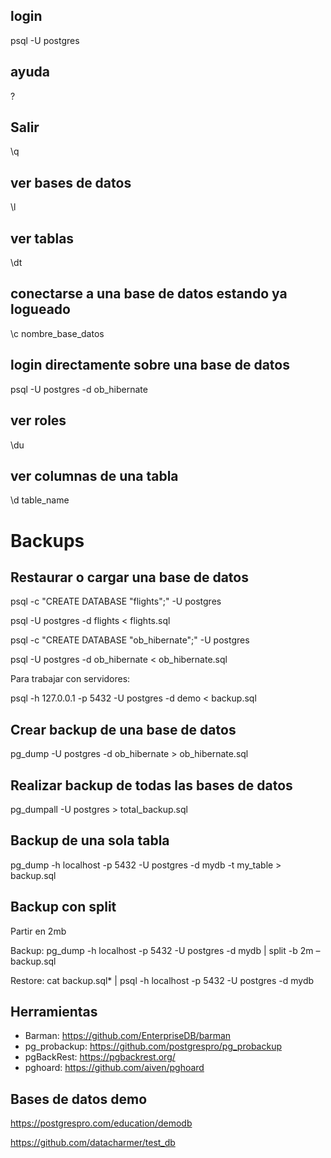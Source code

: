 

## login 

psql -U postgres

## ayuda 

\? 

## Salir

\q

## ver bases de datos

\l

## ver tablas

\dt

## conectarse a una base de datos estando ya logueado

\c nombre_base_datos

## login directamente sobre una base de datos

psql -U postgres -d ob_hibernate

## ver roles

\du

## ver columnas de una tabla

\d table_name


# Backups

## Restaurar o cargar  una base de datos

psql -c "CREATE DATABASE \"flights\";" -U postgres

psql -U postgres -d flights < flights.sql

psql -c "CREATE DATABASE \"ob_hibernate\";" -U postgres

psql -U postgres -d ob_hibernate < ob_hibernate.sql



Para trabajar con servidores:

psql -h 127.0.0.1 -p 5432 -U postgres -d demo < backup.sql

## Crear backup de una base de datos

pg_dump -U postgres -d ob_hibernate > ob_hibernate.sql

## Realizar backup de todas las bases de datos

pg_dumpall -U postgres > total_backup.sql

## Backup de una sola tabla

pg_dump -h localhost -p 5432 -U postgres -d mydb -t my_table > backup.sql

## Backup con split

Partir en 2mb

Backup: pg_dump -h localhost -p 5432 -U postgres -d mydb | split -b 2m – backup.sql

Restore: cat backup.sql* | psql -h localhost -p 5432 -U postgres -d mydb


## Herramientas

* Barman: https://github.com/EnterpriseDB/barman
* pg_probackup: https://github.com/postgrespro/pg_probackup
* pgBackRest: https://pgbackrest.org/
* pghoard: https://github.com/aiven/pghoard

## Bases de datos demo

https://postgrespro.com/education/demodb

https://github.com/datacharmer/test_db

